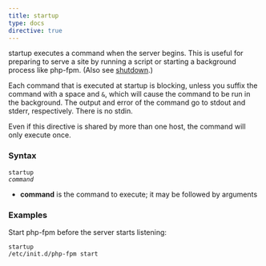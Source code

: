 ```yaml
---
title: startup
type: docs
directive: true
---
```


startup executes a command when the server begins. This is useful for preparing to serve a site by running a script or starting a background process like php-fpm. (Also see [shutdown](/docs/shutdown).)

Each command that is executed at startup is blocking, unless you suffix the command with a space and `&`, which will cause the command to be run in the background. The output and error of the command go to stdout and stderr, respectively. There is no stdin.

Even if this directive is shared by more than one host, the command will only execute once.

### Syntax

<code class="block"><span class="hl-directive">startup</span> <span class="hl-arg"><i>command</i></span></code>

*   **command** is the command to execute; it may be followed by arguments

### Examples

Start php-fpm before the server starts listening:

<code class="block"><span class="hl-directive">startup</span> <span class="hl-arg">/etc/init.d/php-fpm start</span></code>
